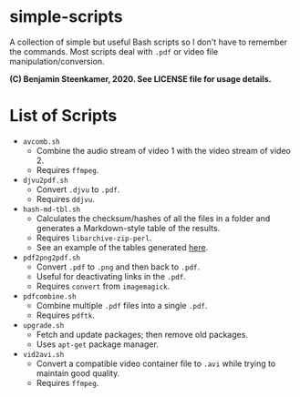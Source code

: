 # simple-scripts
A collection of simple but useful Bash scripts so I don't have to remember the commands. Most scripts deal with `.pdf` or video file manipulation/conversion.  

**(C) Benjamin Steenkamer, 2020. See LICENSE file for usage details.**

# List of Scripts
* `avcomb.sh`
    * Combine the audio stream of video 1 with the video stream of video 2.
    * Requires `ffmpeg`.
* `djvu2pdf.sh`
    * Convert `.djvu` to `.pdf`.
    * Requires `ddjvu`.
* `hash-md-tbl.sh`
    * Calculates the checksum/hashes of all the files in a folder and generates a Markdown-style table of the results.
    * Requires `libarchive-zip-perl`.
    * See an example of the tables generated [here](https://bsteen.github.io/hashes.html).
* `pdf2png2pdf.sh`
    * Convert `.pdf` to `.png` and then back to `.pdf`.
    * Useful for deactivating links in the `.pdf`.
    * Requires `convert` from `imagemagick`.
* `pdfcombine.sh`
    * Combine multiple `.pdf` files into a single `.pdf`.
    * Requires `pdftk`.
* `upgrade.sh`
    * Fetch and update packages; then remove old packages.
    * Uses `apt-get` package manager.
* `vid2avi.sh`
    * Convert a compatible video container file to `.avi` while trying to maintain good quality.
    * Requires `ffmpeg`.
